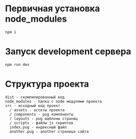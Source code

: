 # Первичная установка node_modules
`npm i`

# Запуск development сервера
`npm run dev`

# Структура проекта

```
dist - скомпилированный код
node_modules - папка с node модулями проекта
src - исходный код проект
  / assets - ассеты проекта
  / components - pug компоненты
  / layouts - pug шаблоны страниц
  / scripts - файлы js скриптов
  index.pug - индексный файл 
  another.pug - another страница сайта 
```
